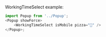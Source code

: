 WorkingTimeSelect example:

```js
import Popup from '../Popup';
<Popup showForce>
	<WorkingTimeSelect isMobile pizza="🍕" />
</Popup>;
```
